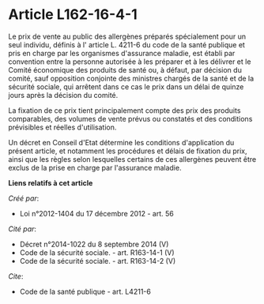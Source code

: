 # Article L162-16-4-1

Le prix de vente au public des allergènes préparés spécialement pour un seul individu, définis à l' article L. 4211-6 du code
de la santé publique et pris en charge par les organismes d'assurance maladie, est établi par convention entre la personne
autorisée à les préparer et à les délivrer et le Comité économique des produits de santé ou, à défaut, par décision du
comité, sauf opposition conjointe des ministres chargés de la santé et de la sécurité sociale, qui arrêtent dans ce cas le
prix dans un délai de quinze jours après la décision du comité. 

La fixation de ce prix tient principalement compte des prix des produits comparables, des volumes de vente prévus ou
constatés et des conditions prévisibles et réelles d'utilisation. 

Un décret en Conseil d'Etat détermine les conditions d'application du présent article, et notamment les procédures et délais
de fixation du prix, ainsi que les règles selon lesquelles certains de ces allergènes peuvent être exclus de la prise en
charge par l'assurance maladie.

**Liens relatifs à cet article**

_Créé par_:

  - Loi n°2012-1404 du 17 décembre 2012 - art. 56

_Cité par_:

  - Décret n°2014-1022 du 8 septembre 2014 (V)
  - Code de la sécurité sociale. - art. R163-14-1 (V)
  - Code de la sécurité sociale. - art. R163-14-2 (V)

_Cite_:

  - Code de la santé publique - art. L4211-6
